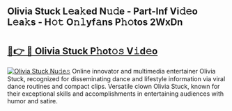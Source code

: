 ## Olivia Stuck L𝚎a𝚔ed N𝚞𝚍e - Part-Inf Vi𝚍𝚎o L𝚎a𝚔s - H𝚘𝚝 O𝚗𝚕yf𝚊ns P𝚑𝚘tos 2WxDn

# <h2><a href="http://kfc4zq.oniu.top/?m=Olivia+Stuck">🔗👉 🔴 Olivia Stuck P𝚑ot𝚘𝚜 V𝚒d𝚎o</a></h2>

[![Olivia Stuck Nu𝚍e𝚜](https://i.imgur.com/0qMVB7G.gif)](http://kfc4zq.oniu.top/?m=Olivia+Stuck)
Online innovator and multimedia entertainer Olivia Stuck, recognized for disseminating dance and lifestyle information via viral dance routines and compact clips. Versatile clown Olivia Stuck, known for their exceptional skills and accomplishments in entertaining audiences with humor and satire.  
